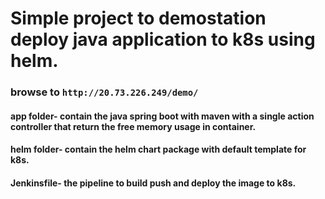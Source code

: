 # Simple project to demostation deploy java application to k8s using helm.

### browse to `http://20.73.226.249/demo/` 

#### app folder- contain the java spring boot with maven with a single action controller that return the free memory usage in container.

#### helm folder- contain the helm chart package with default template for k8s.

#### Jenkinsfile- the pipeline to build push and deploy the image to k8s.